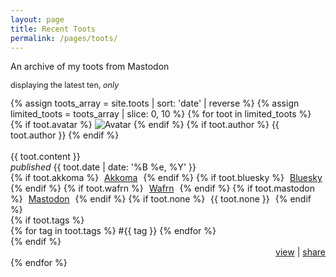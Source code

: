 ```yaml
---
layout: page
title: Recent Toots
permalink: /pages/toots/
---
```

<p class="center">An archive of my toots from Mastodon</p>
<p class="center" style="font-size: .9em;">displaying the latest ten, <i>only</i></p>

<div class="notes-section">
  {% assign toots_array = site.toots | sort: 'date' | reverse %}
  {% assign limited_toots = toots_array | slice: 0, 10 %}
  {% for toot in limited_toots %}
    <div class="note-item item">
      {% if toot.avatar %}
        <img src="{{ toot.avatar }}" alt="Avatar" class="no-center toot-avatar pack-avatar">
      {% endif %}
      {% if toot.author %}
        {{ toot.author }}
      {% endif %}
      <br /><br />
      <div>{{ toot.content }}</div>
      <span class="date"><i>published</i> {{ toot.date | date: '%B %e, %Y' }}</span>
      <div class="syndicate">
        <i class="ph ph-broadcast" title="Syndication"></i>
        {% if toot.akkoma %}
          <span style="padding:0px 5px 0px 5px;">
            <a href="{{ toot.akkoma }}" target="_blank">Akkoma</a>
          </span>
        {% endif %}
        {% if toot.bluesky %}
          <span style="padding:0px 5px 0px 5px;">
            <a href="{{ toot.bluesky }}" target="_blank">Bluesky</a>
          </span>
        {% endif %}
        {% if toot.wafrn %}
          <span style="padding:0px 5px 0px 5px;">
            <a href="{{ toot.wafrn }}" target="_blank">Wafrn</a>
          </span>
        {% endif %}
        {% if toot.mastodon %}
          <span style="padding:0px 5px 0px 5px;">
            <a href="{{ toot.mastodon }}" target="_blank">Mastodon</a>
          </span>
        {% endif %}
        {% if toot.none %}
          <span style="padding:0px 5px 0px 5px;">
            {{ toot.none }}
          </span>
        {% endif %}
      </div>
      {% if toot.tags %}
        <div class="tags">
          {% for tag in toot.tags %}
            <span>#{{ tag }}</span>
          {% endfor %}
        </div>
      {% endif %}
        <div style="text-align: right;">
        <a href="{{ toot.url }}" class="small-link">view</a> | 
        <a href="javascript:void(0);" class="small-link" onclick="copyToClipboard('{{ note.url }}')">share</a>
      </div>
      <script src="/assets/js/clipboard.js"></script>
    </div>
  {% endfor %}
</div>